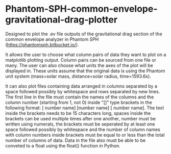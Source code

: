 # Phantom-SPH-common-envelope-gravitational-drag-plotter

Designed to plot the .ev file outputs of the gravitational drag section of the common envelope analyzer in Phantom SPH (https://phantomsph.bitbucket.io/). 

It allows the user to choose what column pairs of data they want to plot on a matplotlib plotting output. Column pairs can be sourced from one file or many. The user can also choose what units the axes of the plot will be displayed in. These units assume that the original data is using the Phantom unit system (mass=solar mass, distance=solar radius, time=1593.6s).

It can also plot files containing data arranged in columns separated by a space followed possibly by whitespace and rows separated by new lines. The first line in the file must contain the names of the columns and the column number (starting from 1, not 0) inside "[]" type brackets in the following format: [ number   name] [number  name]  [    number  name]. The text inside the brackets needs to be 15 characters long, spaces inside the brackets can be used multiple times after one another, number must be written using numerals, the brackets must be seperated by at least one space followed possibly by whitespace and the number of column names with column numbers inside brackets must be equal to or less than the total number of columns of data. Data in the file also must be able to be conveted to a float using the float() function in Python.

